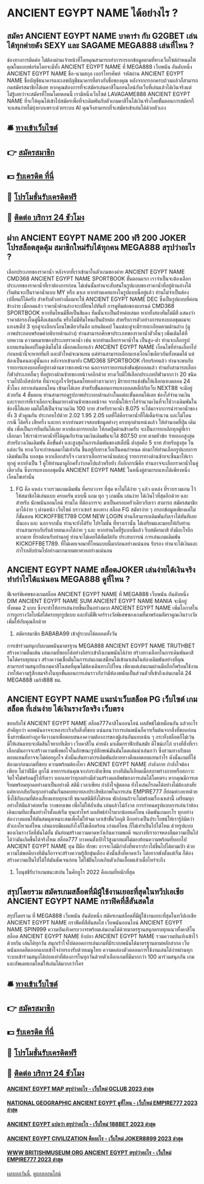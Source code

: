 # ANCIENT EGYPT NAME ได้อย่างไร ?
## สมัคร ANCIENT EGYPT NAME บาคาร่า กับ G2GBET เล่นได้ทุกค่ายดัง SEXY และ SAGAME MEGA888 เล่นที่ไหน ?
ช่องทางการติดต่อ
ไม่ต้องผ่านเจ้าหน้าที่โดยคุณสามารถทำการกรอกข้อมูลตามที่ทางเว็บไซต์กำหนดให้คุณในแบบฟอร์มโดยจะมีทั้ง ANCIENT EGYPT NAME ที่ MEGA888 เว็บพนัน อันดับหนึ่ง ANCIENT EGYPT NAME ชื่อ-นามสกุล เบอร์โทรศัพท์  รหัสผ่าน ANCIENT EGYPT NAME ชื่อบัญชีธนาคารและเลขบัญชีธนาคารที่ตรงกับชื่อของคุณ หลังจากกรอกครบถ้วนแล้วก็สามารถกดสมัครสมาชิกได้เลย
หากคุณต้องการที่จะสมัครเล่นคาสิโนออนไลน์กับเว็บที่เล่นแล้วได้เงินจริงแต่ไม่รู้เลยว่าจะสมัครที่ไหนโดยตอนนี้ เรามีหนึ่งเว็บไซต์ LAVAGAME888 ANCIENT EGYPT NAME ที่จะให้คุณได้เข้าไปสมัครเพื่อที่จะเดิมพันกับตัวเกมคาสิโนได้เงินจริงโดยขั้นตอนการสมัครก็จะแสนง่ายไม่ยุ่งยากเพราะด้วยระบบ AI คุณจึงสามารถที่จะสมัครเข้าเล่นได้ด้วยตัวเอง

## 🛎 [ทางเข้าเว็บไซต์](https://bit.ly/3SdLNi2)
## 👉 [สมัครสมาชิก](https://bit.ly/3SdLNi2)
## 💵 [รับเครดิต ที่นี่](https://bit.ly/3dyRKHj)
## 👑 [โปรโมชั่นรับเครดิตฟรี](https://bit.ly/3dyRKHj)
## 📱 [ติดต่อ บริการ 24 ชัวโมง](https://bit.ly/3dyRKHj)

## ฝาก ANCIENT EGYPT NAME 200 ฟรี 200 JOKER โปรสล็อตสุดคุ้ม สมาชิกใหม่รับได้ทุกคน MEGA888 สรุปว่าอะไร ?
เลือกประเภทของราคาน้ำ
หลังจากที่เราเข้ามาในตัวเกมของค่าย ANCIENT EGYPT NAME CMD368 ANCIENT EGYPT NAME SPORTBOOK ขั้นตอนแรก เราจำเป็นจะต้องเลือกประเภทของราคาน้ำที่เราต้องการก่อน ไม่เช่นนั้นท่านจะสับสนในรูปแบบของราคาน้ำที่อยู่ด้านล่างได้ เริ่มต้นจะเป็นราคาน้ำแบบ MY หรือ มาเล หากท่านเคยแทงในรูปแบบนี้อยู่แล้ว ท่านไม่จำเป็นต้องเปลี่ยนก็ได้ครับ สำหรับตัวอย่างนี้ผมจะใช้ ANCIENT EGYPT NAME DEC ซึ่งเป็นรูปแบบที่ค่อนข้างง่าย เมื่อกดแล้ว ราคาน้ำด้านล่างจะเปลี่ยนไปทันที
การดูทีมต่อของแบรนด์ CMD368 SPORTBOOK หากทีมไหนมีชื่อเป็นสีแดง ทีมนั้นจะเป็นฝ่ายต่อเสมอ หากทั้งสองทีมไม่มีสี แสดงว่าราคาต่อรองในคู่นี้คือเสมอกัน หรือไม่มีทีมไหนเป็นฝ่ายต่อ
สำหรับการตัวอย่างการแทงบอลชุดผมจะแทงสเต็ป 3 ทุกคู่จะเลือกเงื่อนไขเดียวกันคือ แฮนดิแคป ในแต่ละคู่จะมีรายละเอียดตามด้านล่าง (ดูภาพประกอบพร้อมคำอธิบายด้านล่าง)
ท่านสามารถศึกษาประเภทของราคาน้ำตัวอื่นๆ เพิ่มเติมได้ที่บทความ ความหมายของประเภทราคาน้ำ
เช่น หากท่านเลือกราคาน้ำใน เป็นสูง-ต่ำ ท่านจะเลือกรูปแบบแฮนดิแคปในคู่เดิมไม่ได้ เมื่อกดเลือกแล้ว ANCIENT EGYPT NAME เงื่อนไขที่ท่านเลือกไปก่อนหน้านี้จะหายทันที และตัวใหม่จะมาแทน แต่ท่านสามารถเลือกแทงเงื่อนไขเดียวกันทั้งหมดได้ แต่ต้องเป็นคนละคู่นั้นเอง
หลังจากเข้ามายัง CMD368 SPORTBOOK เรียบร้อยแล้ว ท่านจะพบกับรายการแทงบอลที่อยู่ทางด้านขวาของหน้าจอ นอกจากรายการแข่งขันฟุตบอลแล้ว ท่านยังสามารถเลือกกีฬาประเภทอื่นๆ ที่อยู่ทางด้านซ้ายของหน้าจออีกด้วย ทางเว็บมีให้เลือกประเภทกีฬามากกว่า 20 ชนิด รวมไปถึงอีสปอร์ต ที่น่าจะถูกใจวัยรุ่นคนไทยอย่างเรามากๆ มีรายการแข่งขันให้เลือกแทงตลอด 24 ชั่วโมง อยากเล่นตอนไหน เข้ามาได้เลย
สำหรับขั้นตอนการแทงบอลสเต็ปกับเว็บ NEXT88 จะมีอยู่ด้วยกัน 4 ขั้นตอน ท่านสามารถดูรูปภาพประกอบด้านล่างในแต่ละขั้นตอนได้เลย
ช่องใส่จำนวนเงิน และรายการที่เราเลือกจะขึ้นมาทางด้านซ้ายของหน้าจอ จากนั้นให้เราใส่จำนวนเงินที่จะใช้วางเดิมพันในช่องนี้ได้เลย ผมได้ใส่เป็นจำนวนเงิน 100 บาท สำหรับราคาน้ำ 8.075 จะได้มาจากการนำราคาน้ำของทั้ง 3 ตัวคูณกัน ประกอบไปด้วย 2.02 1.95 2.05 ผลที่ได้คือราคาน้ำที่ได้เต็มจำนวน และไม่โดนกรณี ได้ครึ่ง เสียครึ่ง และยก
หากท่านตรวจสอบข้อมูลต่างๆ ครบทุกตำแหน่งแล้ว ให้ท่านกดที่ปุ่ม เดิมพัน เพื่อเป็นการยืนยันได้เลย หากต้องการยกเลิก ให้กดปุ่มด้านข้างครับ จะเป็นการยกเลิกทุกคู่ที่เราเลือกมา
ให้เรานำราคาน้ำที่ได้คูณกับจำนวนเงินเดิมพันจะได้ 807.50 บาท ตามหัวข้อ จ่ายออกสูงสุด สำหรับวงเงินเดิมพัน คือขั้นต่ำ และสูงสุดในการเดิมพันของสเต็ปนี้ ต่ำสุดคือ 5 บาท สำหรับสูงสุด ในแต่ละวัน ทางเว็บจะกำหนดมาไม่เท่ากัน ขึ้นอยู่กับทางเว็บเป็นคนกำหนด
ต่อมาให้ท่านเลือกรูปแบบการเดิมพันเป็น บอลชุด หากเลือกสำเร็จ เวลาเราเลือกราคาน้ำแต่ละคู่ รายการทางด้านซ้ายจะขึ้นมาให้เราทุกคู่ หากยังเป็น 1 คู่ให้ท่านมาดูอีกครั้งว่ากดไปแล้วหรือยัง กับอีกกรณีคือ ท่านอาจจะเลือกราคาน้ำในคู่เดียวกัน ซึ่งการแทงบอลชุดนั้น ANCIENT EGYPT NAME ในหนึ่งคู่สามารถแทงได้เพียงหนึ่งเงื่อนไขเท่านั้น
1. FG คือ แหล่ง รวบรวมเกมเดิมพัน ที่ครบวงจร ที่สุด หาไม่ได้ง่าย ๆ แล้ว แหล่ง ที่รวบรวมเกม ไว้ ให้สมาชิกได้เล่นแบบ ครบครัน แบบนี้ แถม ทุก ๆ เกมนั้น เล่นง่าย ได้เงินไวที่สุดอีกด้วย และ สำหรับ นักพนันออนไลน์ ท่านใด ที่ต้องการจะ มาเป็นครอบครัวเดียวกับเรา สามารถ สมัครสมาชิกมาได้ง่าย ๆ ผ่านหน้า เว็บไซต์ บราวเซอร์ ของทาง สล็อต FG สมัครง่าย ๆ กรอกข้อมูลเพียงแค่ไม่กี่ขั้นตอน KICKOFFBET789 COM NEW LOGIN ท่านก็สามารถเดิมพันกับเราได้ทันทีเลยนั้นเอง และ นอกจากนั้น ท่านจะยังได้รับ โปรโมชั่น ที่ทางเรานั้น ได้เตรียมและมอบให้กับท่าน ท่านสามารถกับรับด้วยตนเองได้ง่าย ๆ และ หากท่านใดที่รู้แบบนี้แล้ว รีบสมัครมาสิ ยังมีอะไรอีกมากมาย ที่รอต้อนรับท่านอยู่ ท่านจะไม่เคยได้สัมผัสกับ ประสบการณ์ การเล่นเกมเดิมพัน KICKOFFBET789. ที่ไม่เคยเจอมาที่ไหนแบบนี้มาก่อนอย่างแน่นอน รับรอง ท่านจะได้เงินและกำไรกลับบ้านไปอย่างมากมายมหาศาลอย่างแน่นอน

## ANCIENT EGYPT NAME สล็อตJOKER เล่นง่ายได้เงินจริง ทำกำไรได้แน่นอน MEGA888 ดูที่ไหน ?
ฟีเจอร์พิเศษของเกมสล็อต ANCIENT EGYPT NAME ที่ MEGA888 เว็บพนัน อันดับหนึ่ง DIM ANCIENT EGYPT NAME SUM ANCIENT EGYPT NAME MANIA จะมีอยู่ทั้งหมด 2 แบบ ซึ่งจะทำให้การเล่นง่ายขึ้นเป็นอย่างมาก ANCIENT EGYPT NAME เพิ่มโอกาสในการถูกรางวัลโบนัสได้ครบทุกรูปแบบ และยังมีฟีเจอร์รางวัลพิเศษของเกมที่มาพร้อมอัตราคูณเงินรางวัลเพิ่มให้กับคุณอีกด้วย
1. สมัครสมาชิก BABABA99 เข้าสู่ระบบได้ตลอดทั้งวัน

การเข้าร่วมสนุกกับเกมพนันมาตรฐาน MEGA888 ANCIENT EGYPT NAME TRUTHBET สร้างความตื่นเต้น เล่นเกมที่ชอบได้อย่างอิสระเข้าถึงเกมพนันได้ง่าย สร้างทางเลือกในการเดิมพันคาสิโนได้ครบทุกแนว สร้างความเชื่อมั่นในการเล่นเกมเสมือนได้เข้ามาเล่นในห้องเดิมพันอย่างที่คุณสามารถร่วมสนุกกับเกมคาสิโนสดที่คุณไม่ต้องเดินทางไปไหน เพียงแค่เล่นเกมผ่านมือถือก็พร้อมใช้งานง่ายให้ความรู้สึกสมจริงในทุกขั้นตอนการเล่นราวกับว่ามีห้องพนันเป็นส่วนตัวที่เข้าถึงเล่นเกมได้ 24 MEGA888 เมก้า888 ชม.

## ANCIENT EGYPT NAME แนะนำเว็บสล็อต PG เว็บไซต์ เกมสล็อต ที่เล่นง่าย ได้เงินรางวัลจริง เว็บตรง
ชอบกับใช่ ANCIENT EGYPT NAME สล็อต777คาสิโนออนไลน์ ผลลัพธ์ไม่เหมือนกัน แล้วอะไรสำคัญกว่า คอพนันอาจจะหลงระเริงกับสิ่งที่ชอบ แน่นอนว่าการเล่นพนันก็ควรเริ่มต้นจากสิ่งที่ชอบก่อน ซึ่งสารพัดอย่างถูกจัดวางมาเพื่อตอบสนองความต้องการของผู้เล่นกันแบบเน้น ๆ กระทั่งสล็อตก็ไม่เว้น มีให้เล่นแทบจะตัดสินใจยากทีเดียว เว็บคาสิโน ค่ายดัง มาเต็มกราฟิกทันสมัย ดีไซน์เก๋ไก๋ บางทีสิ่งที่เราเลือกมันอาจจะสร้างความพึงพอใจในลักษณะรูปลักษณ์มันมันโดดเด่นน่าเล่นกว่า ซึ่งสวนทางกับผลตอบแทนที่อาจจะไม่ค่อยถูกใจ ดังนั้นเส้นทางการเดิมพันปลายทางคือผลตอบแทนกำไร ดังนั้นเกมที่ใช่ต้องมาก่อนเกมที่ชอบ
ความพร้อมต้องไหว ANCIENT EGYPT NAME กำลังกาย กำลังใจต้องเพียบ ไม่ว่าฝีมือ ลูกไม้ ลายการเล่นคุณจะเก่งระดับเซียน บางทีมันก็เอียดเมื่อสภาพร่างกายหรือสภาวะจิตใจไม่พร้อมสู้ไปกับเรา บอกเลยว่าทุกอย่างมีส่วนสร้างผลลัพธ์ของการเล่นได้โดยตรง หากคุณมีการเตรียมพร้อมทุกดอย่างมาเป็นอย่างดี สติมี เวลาเพียบ กำลังใจสู้ตลอด ยังไงเล่นก็รอดได้อย่างไม่ต้องสงสัย แต่หากกลับกันทุกอย่างมันเริ่มลดบทบาทลงประสิทธิภาพในการเล่น EMPIRE777 ก็ย่อมห่างหายด้วย ซึ่งใช้กับเกมที่ต้องเสี่ยงแทบทุกนาที ขนาดสติมียังไม่รอด พักก่อนถ้าจะไม่พร้อมเรื่องเหล่านี้ เตรียมทุกอย่างให้ดีแล้วค่อยเริ่ม
วางขอบเขต เพื่อไม่ให้ล้ำเส้น เล่นแล้วไม่กังวล การกำหนดรูปแบบการเล่นว่าต้องเดินเกมทีละขั้นอย่างไรตั้งแต่เริ่ม ทุนเท่าไหร่ ผลลัพธ์กำไรมากน้อยแค่ไหน เดิมพันเกมอะไร ทุกอย่างต้องวางแผนให้มันสมดุลเหมาะสมเพื่อไม่ให้จมเวลาเข้าขั้นวิกฤติ อีกอย่างเป็นประโยชน์ให้เรารู้ลิมิตว่าตัวเองไหวแค่ไหน เล่นแบบมีแผนยังไงก็ไม่เดือดร้อน
เก่งแค่ไหน ก็ไม่เท่าเป็นไปได้ไหม ด้วยรูปแบบของเงินรางวัลที่มันไม่อั้น มันย่อมสร้างความคาดหวังเกินความพอดี จนบางทีเราอาจหลงลืมความเป็นไปได้ว่ามันเกิดขึ้นได้จริงไหม สล็อต777 บางคนตั้งเป้าไว้สูงมากแต่ไม่มองย้อนความพร้อมที่บอกไป ANCIENT EGYPT NAME ทุน ฝีมือ ทักษะ อาจจะไม่มีกำลังที่พาเราก้าวไต่ขึ้นไปได้ตามเป้า ด้วยความไม่พอดีบางทีมันก็อาจจะสร้างความรู้สึกขุ่นเคือง ดังนั้นสิ่งที่คาดหวัง ไม่อยากพังตั้งแต่เริ่ม ก็ต้องสร้างความเป็นไปได้ให้มันชัดเจนก่อน ไม่ใช่ฝันไกลเกินตัวเกินเอื้อมแล้วเมื่อไหร่จะถึง
1. โบนุชชีรับว่าเกมชนะสเปน ในศึกยูโร 2022 คือเกมที่หนักที่สุด

## สรุปโดยรวม สมัครเกมสล็อตที่มีผู้ใช้งานเยอะที่สุดในทวีปเอเชีย ANCIENT EGYPT NAME กราฟิคที่สีสันสดใส
สรุปโดยรวม ที่ MEGA888 เว็บพนัน อันดับหนึ่ง สมัครเกมสล็อตที่มีผู้ใช้งานเยอะที่สุดในทวีปเอเชีย ANCIENT EGYPT NAME กราฟิคที่สีสันสดใส เว็บพนันออนไลน์ ANCIENT EGYPT NAME SPIN999 ความบันเทิงครบวงจรพร้อมเล่นเกมได้ด้วยมาตรฐานสนุกครบทุกแนวทั้งคาสิโน สล็อต ANCIENT EGYPT NAME ยิงปลา ANCIENT EGYPT NAME รวมความบันเทิงเข้าไว้ด้วยกัน เล่นได้ทุกวัน สนุกเร้าใจไปตลอดการเล่นเกมที่มีระบบพนันได้มาตรฐานตามหลักสากล เว็บพนันยอดฮิตออกแบบเข้าใจง่ายรองรับด้วยเมนูไทย ความคล่องตัวตลอดการใช้งานเล่นได้ง่ายผ่านทุกระบบเข้าร่วมสนุกได้บ่อยเท่าที่ต้องการในทุกวันด้วยตัวเลือกเกมที่มีมากกว่า 100 มาร่วมสนุกกัน เกม และอัพเดทเกมใหม่ให้เล่นได้มากกว่าใคร

## 🛎 [ทางเข้าเว็บไซต์](https://bit.ly/3SdLNi2)
## 👉 [สมัครสมาชิก](https://bit.ly/3SdLNi2)
## 💵 [รับเครดิต ที่นี่](https://bit.ly/3dyRKHj)
## 👑 [โปรโมชั่นรับเครดิตฟรี](https://bit.ly/3dyRKHj)
## 📱 [ติดต่อ บริการ 24 ชัวโมง](https://bit.ly/3dyRKHj)

#### [ANCIENT EGYPT MAP สรุปว่าอะไร - เว็บใหม่ GCLUB 2023 ล่าสุด](https://atom.io/themes/ancient%20egypt%20map%20สรุปว่าอะไร%20-%20เว็บใหม่%20gclub%202023%20ล่าสุด)
#### [NATIONAL GEOGRAPHIC ANCIENT EGYPT ดูที่ไหน - เว็บใหม่ EMPIRE777 2023 ล่าสุด](https://atom.io/themes/national%20geographic%20ancient%20egypt%20ดูที่ไหน%20-%20เว็บใหม่%20empire777%202023%20ล่าสุด)
#### [ANCIENT EGYPT แปลว่า สรุปว่าอะไร - เว็บใหม่ 188BET 2023 ล่าสุด](https://atom.io/themes/ancient%20egypt%20แปลว่า%20สรุปว่าอะไร%20-%20เว็บใหม่%20188bet%202023%20ล่าสุด)
#### [ANCIENT EGYPT CIVILIZATION คืออะไร - เว็บใหม่ JOKER8899 2023 ล่าสุด](https://atom.io/themes/ancient%20egypt%20civilization%20คืออะไร%20-%20เว็บใหม่%20joker8899%202023%20ล่าสุด)
#### [WWW BRITISHMUSEUM ORG ANCIENT EGYPT สรุปว่าอะไร - เว็บใหม่ EMPIRE777 2023 ล่าสุด](https://atom.io/themes/www%20britishmuseum%20org%20ancient%20egypt%20สรุปว่าอะไร%20-%20เว็บใหม่%20empire777%202023%20ล่าสุด)

[ผลบอลวันนี้](https://siamsport.tv "ผลบอลวันนี้"), [ดูบอลออนไลน์](https://siamsport.tv/ดูบอลสด "ดูบอลออนไลน์")
